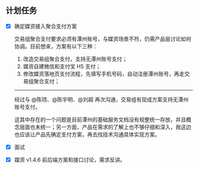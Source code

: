 ## 计划任务

- [x] 确定媒资接入聚合支付方案

  交易组聚合支付要求必须有潭州账号，与媒资场景不符，仍需产品层讨论如何协调。目前想来，方案有以下三种：

  1. 改造交易组聚合支付，支持无潭州账号支付；
  2. 媒资自建微信和支付宝 H5 支付；
  3. 修改媒资落地页支付流程，先填写手机号码，自动注册潭州账号，再走交易组聚合支付；

  ***

  经过与 @陈顼、@陈宇明、@刘超 再次沟通，交易组有现成方案支持无潭州账号支付。

  这其中存在的一个问题是目前潭州的基础服务文档没有规整统一存放，并且概念层面也未统一；另一方面，产品在需求的了解上也不够仔细和深入，我这边也应该让产品先确定支付方案，再去找技术沟通具体实现方案。

- [x] 面试

- [x] 媒资 v1.4.6 前后端方案和接口讨论，需求反讲。
